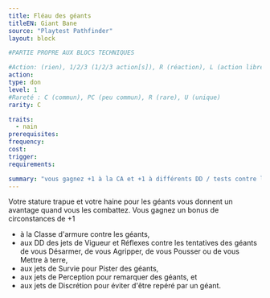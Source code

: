 ```yaml
---
title: Fléau des géants
titleEN: Giant Bane
source: "Playtest Pathfinder"
layout: block

#PARTIE PROPRE AUX BLOCS TECHNIQUES

#Action: (rien), 1/2/3 (1/2/3 action[s]), R (réaction), L (action libre)
action: 
type: don
level: 1
#Rareté : C (commun), PC (peu commun), R (rare), U (unique)
rarity: C

traits:
  - nain
prerequisites:
frequency:
cost:
trigger:
requirements:

summary: "vous gagnez +1 à la CA et +1 à différents DD / tests contre les géants"
---
```


Votre stature trapue et votre haine pour les géants vous donnent un avantage quand vous les combattez. Vous gagnez un bonus de circonstances de +1
* à la Classe d'armure contre les géants,
* aux DD des jets de Vigueur et Réflexes contre les tentatives des géants de vous Désarmer, de vous Agripper, de vous Pousser ou de vous Mettre à terre,
* aux jets de Survie pour Pister des géants,
* aux jets de Perception pour remarquer des géants, et
* aux jets de Discrétion pour éviter d'être repéré par un géant.